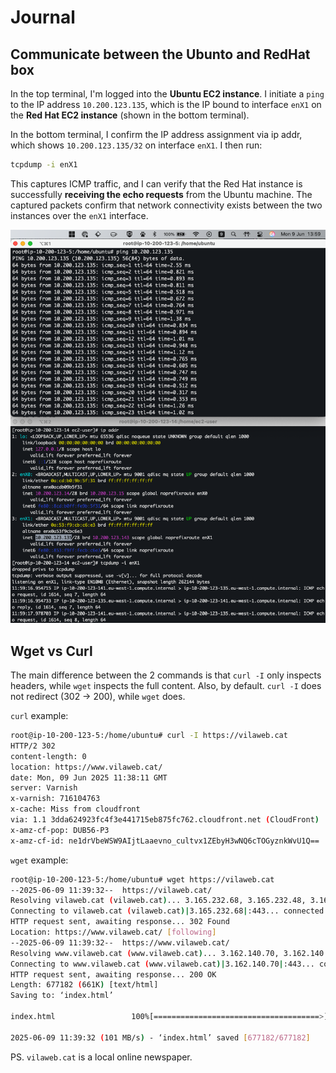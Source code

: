 # Journal

## Communicate between the Ubunto and RedHat box

In the top terminal, I'm logged into the **Ubuntu EC2 instance**. I initiate a
`ping` to the IP address `10.200.123.135`, which is the IP bound to interface
`enX1` on the **Red Hat EC2 instance** (shown in the bottom terminal).

In the bottom terminal, I confirm the IP address assignment via ip addr, which
shows `10.200.123.135/32` on interface `enX1`. I then run:

```sh
tcpdump -i enX1
```

This captures ICMP traffic, and I can verify that the Red Hat instance is
successfully **receiving the echo requests** from the Ubuntu machine. The
captured packets confirm that network connectivity exists between the two
instances over the `enX1` interface.

![Ubunto to RedHat Comms](assets/ubuntu_redhat_comms.png)

## Wget vs Curl

The main difference between the 2 commands is that `curl -I` only inspects
headers, while `wget` inspects the full content. Also, by default. `curl -I`
does not redirect (302 → 200), while `wget` does.

`curl` example:

```sh
root@ip-10-200-123-5:/home/ubuntu# curl -I https://vilaweb.cat
HTTP/2 302
content-length: 0
location: https://www.vilaweb.cat/
date: Mon, 09 Jun 2025 11:38:11 GMT
server: Varnish
x-varnish: 716104763
x-cache: Miss from cloudfront
via: 1.1 3dda624923fc4f3e441715eb875fc762.cloudfront.net (CloudFront)
x-amz-cf-pop: DUB56-P3
x-amz-cf-id: ne1drVbeWSW9AIjtLaaevno_cultvx1ZEbyH3wNQ6cTOGyznkWvU1Q==
```

`wget` example:

```sh
root@ip-10-200-123-5:/home/ubuntu# wget https://vilaweb.cat
--2025-06-09 11:39:32--  https://vilaweb.cat/
Resolving vilaweb.cat (vilaweb.cat)... 3.165.232.68, 3.165.232.48, 3.165.232.55, ...
Connecting to vilaweb.cat (vilaweb.cat)|3.165.232.68|:443... connected.
HTTP request sent, awaiting response... 302 Found
Location: https://www.vilaweb.cat/ [following]
--2025-06-09 11:39:32--  https://www.vilaweb.cat/
Resolving www.vilaweb.cat (www.vilaweb.cat)... 3.162.140.70, 3.162.140.105, 3.162.140.97, ...
Connecting to www.vilaweb.cat (www.vilaweb.cat)|3.162.140.70|:443... connected.
HTTP request sent, awaiting response... 200 OK
Length: 677182 (661K) [text/html]
Saving to: ‘index.html’

index.html                 100%[=====================================>] 661.31K  --.-KB/s    in 0.006s

2025-06-09 11:39:32 (101 MB/s) - ‘index.html’ saved [677182/677182]
```

PS. `vilaweb.cat` is a local online newspaper.
